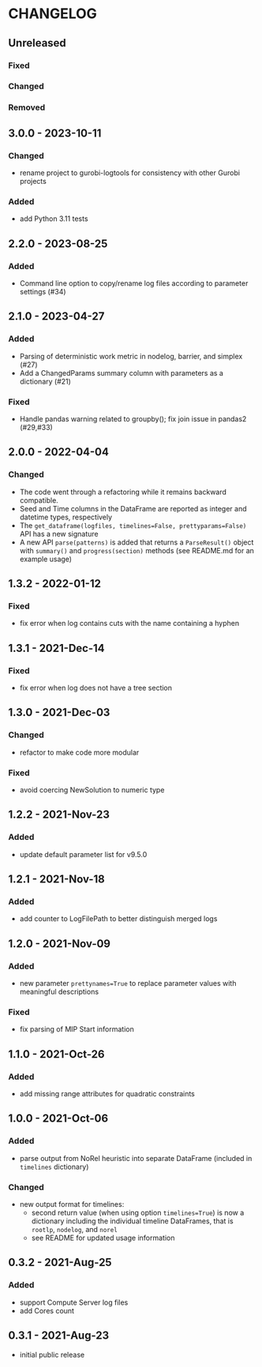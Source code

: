 # CHANGELOG
## Unreleased
### Fixed
### Changed
### Removed

## 3.0.0 - 2023-10-11
### Changed
- rename project to gurobi-logtools for consistency with other Gurobi projects
### Added
- add Python 3.11 tests

## 2.2.0 - 2023-08-25
### Added
- Command line option to copy/rename log files according to parameter settings (#34)

## 2.1.0 - 2023-04-27
### Added
- Parsing of deterministic work metric in nodelog, barrier, and simplex (#27)
- Add a ChangedParams summary column with parameters as a dictionary (#21)
### Fixed
- Handle pandas warning related to groupby(); fix join issue in pandas2 (#29,#33)

## 2.0.0 - 2022-04-04
### Changed
- The code went through a refactoring while it remains backward compatible.
- Seed and Time columns in the DataFrame are reported as integer and datetime types, respectively
- The `get_dataframe(logfiles, timelines=False, prettyparams=False)` API has a new signature
- A new API `parse(patterns)` is added that returns a `ParseResult()` object with `summary()` and `progress(section)` methods (see README.md for an example usage)


## 1.3.2 - 2022-01-12
### Fixed
- fix error when log contains cuts with the name containing a hyphen

## 1.3.1 - 2021-Dec-14
### Fixed
- fix error when log does not have a tree section

## 1.3.0 - 2021-Dec-03
### Changed
- refactor to make code more modular
### Fixed
- avoid coercing NewSolution to numeric type

## 1.2.2 - 2021-Nov-23
### Added
- update default parameter list for v9.5.0

## 1.2.1 - 2021-Nov-18
### Added
- add counter to LogFilePath to better distinguish merged logs

## 1.2.0 - 2021-Nov-09
### Added
- new parameter `prettynames=True` to replace parameter values with meaningful descriptions
### Fixed
- fix parsing of MIP Start information

## 1.1.0 - 2021-Oct-26
### Added
- add missing range attributes for quadratic constraints

## 1.0.0 - 2021-Oct-06
### Added
- parse output from NoRel heuristic into separate DataFrame (included in `timelines` dictionary)
### Changed
- new output format for timelines:
  - second return value (when using option `timelines=True`) is now a dictionary including the individual timeline DataFrames, that is `rootlp`, `nodelog`, and `norel`
  - see README for updated usage information

## 0.3.2 - 2021-Aug-25
### Added
- support Compute Server log files
- add Cores count

## 0.3.1 - 2021-Aug-23
- initial public release
